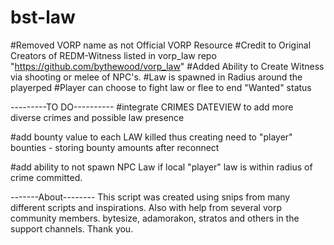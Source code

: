 # bst-law
#Removed VORP name as not Official VORP Resource
#Credit to Original Creators of REDM-Witness listed in vorp_law repo "https://github.com/bythewood/vorp_law"
#Added Ability to Create Witness via shooting or melee of NPC's. 
#Law is spawned in Radius around the playerped
#Player can choose to fight law or flee to end "Wanted" status


---------TO DO----------
#integrate CRIMES DATEVIEW to add more diverse crimes and possible law presence

#add bounty value to each LAW killed thus creating need to "player" bounties
    - storing bounty amounts after reconnect
    
#add ability to not spawn NPC Law if local "player" law is within radius of crime committed. 

-------About--------
This script was created using snips from many different scripts and inspirations. Also with help from several vorp
community members. bytesize, adamorakon, stratos and others in the support channels.  Thank you.  

